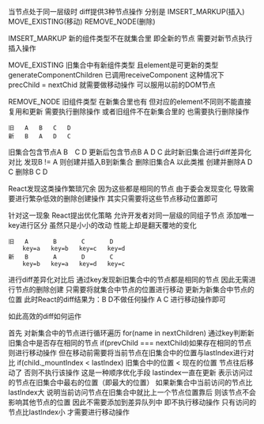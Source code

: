 当节点处于同一层级时 diff提供3种节点操作 分别是 IMSERT_MARKUP(插入) MOVE_EXISTING(移动) REMOVE_NODE(删除)

IMSERT_MARKUP 新的组件类型不在就集合里 即全新的节点 需要对新节点执行插入操作

MOVE_EXISTING 旧集合中有新组件类型 且element是可更新的类型 generateComponentChildren 已调用receiveComponent 这种情况下 precChild = nextChid 就需要做移动操作 可以服用以前的DOM节点

REMOVE_NODE 旧组件类型 在新集合里也有 但对应的element不同则不能直接复用和更新 需要执行删除操作 或者旧组件不在新集合里的 也需要执行删除操作

    旧   A   B   C   D
    新   B   A   D   C

旧集合包含节点A B　C D 更新后包含节点B A D C 此时新旧集合进行diff差异化对比 发现B != A 则创建并插入B到新集合 删除旧集合A 以此类推 创建并删除A D C 删除B C D

React发现这类操作繁琐冗余 因为这些都是相同的节点 由于委会发现变化 导致需要进行繁杂低效的删除创建操作 其实只需要将这些节点移动位置即可

针对这一现象 React提出优化策略 允许开发者对同一层级的同组子节点 添加唯一key进行区分 虽然只是小小的改动 性能上却是翻天覆地的变化


    旧   A       B       C       D
        key=a   key=b   key=c   key=d
    新   B       A       D       C
        key=b   key=a   key=d   key=c

进行diff差异化对比后 通过key发现新旧集合中的节点都是相同的节点 因此无需进行节点的删除创建 只需要将就集合中节点的位置进行移动 更新为新集合中节点的位置 此时React的diff结果为：B D不做任何操作 A C 进行移动操作即可

如此高效的diff如何运作

首先 对新集合中的节点进行循环遍历 for(name in nextChildren) 通过key判断新旧集合中是否存在相同的节点 if(prevChild === nextChild)如果存在相同的节点则进行移动操作 
但在移动前需要将当前节点在旧集合中的位置与lastIndex进行对比 if(child._mountIndex < lastIndex) 旧集合中的位置 < 现在的位置 节点往后移动了 否则不执行该操作 这是一种顺序优化手段 lastindex一直在更新 表示访问过的节点在旧集合中最右的位置（即最大的位置） 如果新集合中当前访问的节点比lastIndex大 说明当前访问节点在旧集合中就比上一个节点位置靠后 则该节点不会影响其他节点的位置 因此不需要添加到差异队列中 即不执行移动操作 只有访问的节点比lastIndex小 才需要进行移动操作

